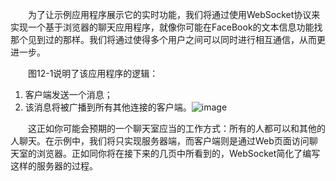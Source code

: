 &emsp;&emsp;为了让示例应用程序展示它的实时功能，我们将通过使用WebSocket协议来实现一个基于浏览器的聊天应用程序，就像你可能在FaceBook的文本信息功能找那个见到过的那样。我们将通过使得多个用户之间可以同时进行相互通信，从而更进一步。

&emsp;&emsp;图12-1说明了该应用程序的逻辑：

1. 客户端发送一个消息；
2. 该消息将被广播到所有其他连接的客户端。![image](http://img.blog.csdn.net/20160426100302977?watermark/2/text/aHR0cDovL2Jsb2cuY3Nkbi5uZXQv/font/5a6L5L2T/fontsize/400/fill/I0JBQkFCMA==/dissolve/70/gravity/Center)

&emsp;&emsp;这正如你可能会预期的一个聊天室应当的工作方式：所有的人都可以和其他的人聊天。在示例中，我们将只实现服务器端，而客户端则是通过Web页面访问聊天室的浏览器。正如同你将在接下来的几页中所看到的，WebSocket简化了编写这样的服务器的过程。